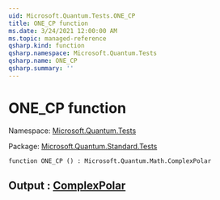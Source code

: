 ```yaml
---
uid: Microsoft.Quantum.Tests.ONE_CP
title: ONE_CP function
ms.date: 3/24/2021 12:00:00 AM
ms.topic: managed-reference
qsharp.kind: function
qsharp.namespace: Microsoft.Quantum.Tests
qsharp.name: ONE_CP
qsharp.summary: ''
---
```


# ONE_CP function

Namespace: [Microsoft.Quantum.Tests](xref:Microsoft.Quantum.Tests)

Package: [Microsoft.Quantum.Standard.Tests](https://nuget.org/packages/Microsoft.Quantum.Standard.Tests)




```qsharp
function ONE_CP () : Microsoft.Quantum.Math.ComplexPolar
```


## Output : [ComplexPolar](xref:Microsoft.Quantum.Math.ComplexPolar)

